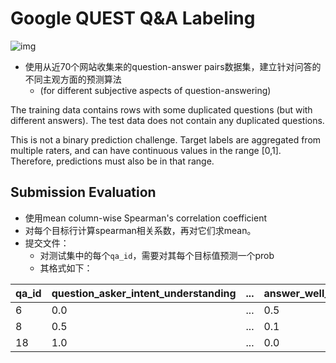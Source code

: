 # Google QUEST Q&A Labeling

![img](https://storage.googleapis.com/kaggle-media/competitions/google-research/human_computable_dimensions_1.png)

- 使用从近70个网站收集来的question-answer pairs数据集，建立针对问答的不同主观方面的预测算法
  - (for different subjective aspects of question-answering)

The training data contains rows with some duplicated questions (but with different answers). The test data does not contain any duplicated questions.

This is not a binary prediction challenge. Target labels are aggregated from multiple raters, and can have continuous values in the range [0,1]. Therefore, predictions must also be in that range.

## Submission Evaluation

- 使用mean column-wise Spearman's correlation coefficient
- 对每个目标行计算spearman相关系数，再对它们求mean。
- 提交文件：
  - 对测试集中的每个`qa_id`，需要对其每个目标值预测一个prob
  - 其格式如下：

| qa_id | question_asker_intent_understanding | ...  | answer_well_written |
| ----- | ----------------------------------- | ---- | ------------------- |
| 6     | 0.0                                 | ...  | 0.5                 |
| 8     | 0.5                                 | ...  | 0.1                 |
| 18    | 1.0                                 | ...  | 0.0                 |